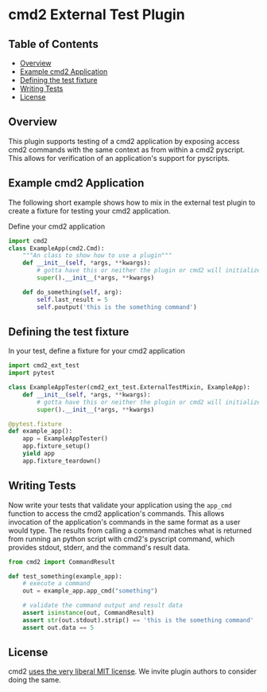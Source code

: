 # cmd2 External Test Plugin

## Table of Contents

- [Overview](#overview)
- [Example cmd2 Application](#example-cmd2-application)
- [Defining the test fixture](#defining-the-test-fixture)
- [Writing Tests](#writing-tests)
- [License](#license)

## Overview

This plugin supports testing of a cmd2 application by exposing access cmd2 commands with the same
context as from within a cmd2 pyscript. This allows for verification of an application's support for
pyscripts.

## Example cmd2 Application

The following short example shows how to mix in the external test plugin to create a fixture for
testing your cmd2 application.

Define your cmd2 application

```python
import cmd2
class ExampleApp(cmd2.Cmd):
    """An class to show how to use a plugin"""
    def __init__(self, *args, **kwargs):
        # gotta have this or neither the plugin or cmd2 will initialize
        super().__init__(*args, **kwargs)

    def do_something(self, arg):
        self.last_result = 5
        self.poutput('this is the something command')
```

## Defining the test fixture

In your test, define a fixture for your cmd2 application

```python
import cmd2_ext_test
import pytest

class ExampleAppTester(cmd2_ext_test.ExternalTestMixin, ExampleApp):
    def __init__(self, *args, **kwargs):
        # gotta have this or neither the plugin or cmd2 will initialize
        super().__init__(*args, **kwargs)

@pytest.fixture
def example_app():
    app = ExampleAppTester()
    app.fixture_setup()
    yield app
    app.fixture_teardown()

```

## Writing Tests

Now write your tests that validate your application using the `app_cmd` function to access the cmd2
application's commands. This allows invocation of the application's commands in the same format as a
user would type. The results from calling a command matches what is returned from running an python
script with cmd2's pyscript command, which provides stdout, stderr, and the command's result data.

```python
from cmd2 import CommandResult

def test_something(example_app):
    # execute a command
    out = example_app.app_cmd("something")

    # validate the command output and result data
    assert isinstance(out, CommandResult)
    assert str(out.stdout).strip() == 'this is the something command'
    assert out.data == 5
```

## License

cmd2 [uses the very liberal MIT license](https://github.com/python-cmd2/cmd2/blob/master/LICENSE).
We invite plugin authors to consider doing the same.
